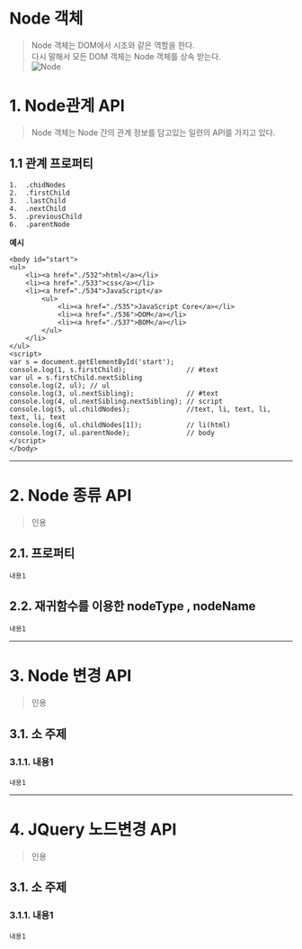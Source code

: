 Node 객체
=======================
> Node 객체는 DOM에서 시조와 같은 역할을 한다.  
> 다시 말해서 모든 DOM 객체는 Node 객체를 상속 받는다.  
![Node](https://user-images.githubusercontent.com/50267433/62005180-4db70300-b16a-11e9-8450-4ac7ebb0460e.png)

# 1. Node관계 API
> Node 객체는 Node 간의 관계 정보를 담고있는 일련의 API를 가지고 있다.
## 1.1 관계 프로퍼티
```
1.  .chidNodes
2.  .firstChild
3.  .lastChild
4.  .nextChild
5.  .previousChild
6.  .parentNode
```
**예시**  
```
<body id="start">
<ul>
    <li><a href="./532">html</a></li> 
    <li><a href="./533">css</a></li>
    <li><a href="./534">JavaScript</a>
        <ul>
            <li><a href="./535">JavaScript Core</a></li>
            <li><a href="./536">DOM</a></li>
            <li><a href="./537">BOM</a></li>
        </ul>
    </li>
</ul>
<script>
var s = document.getElementById('start');
console.log(1, s.firstChild);               // #text
var ul = s.firstChild.nextSibling
console.log(2, ul); // ul
console.log(3, ul.nextSibling);             // #text
console.log(4, ul.nextSibling.nextSibling); // script
console.log(5, ul.childNodes);              //text, li, text, li, text, li, text
console.log(6, ul.childNodes[1]);           // li(html)
console.log(7, ul.parentNode);              // body
</script>
</body>
```

***
# 2. Node 종류 API
> 인용
## 2.1. 프로퍼티
```
내용1
```   
## 2.2. 재귀함수를 이용한 nodeType , nodeName
```
내용1
```   


***
# 3. Node 변경 API
> 인용
## 3.1. 소 주제
### 3.1.1. 내용1
```
내용1
```

***
# 4. JQuery 노드변경 API
> 인용
## 3.1. 소 주제
### 3.1.1. 내용1
```
내용1
```
